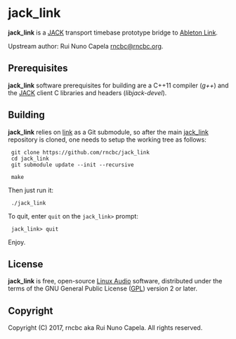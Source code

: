 # jack_link 

  **jack_link** is a [JACK](http://jackaudio.org) transport timebase
  prototype bridge to [Ableton Link](https://www.ableton.com/en/link/).

  Upstream author: Rui Nuno Capela <rncbc@rncbc.org>.


## Prerequisites

   **jack_link** software prerequisites for building are a C++11 compiler
   (_g++_) and the [JACK](http://jackaudio.org) client C libraries and headers
   (_libjack-devel_).


## Building

   **jack_link** relies on [link](https://github.com/Ableton/link) as a Git 
   submodule, so after the main [jack_link](https://github.com/rncbc/jack_link)
   repository is cloned, one needs to setup the working tree as follows:

     git clone https://github.com/rncbc/jack_link
     cd jack_link
     git submodule update --init --recursive

     make

   Then just run it:

     ./jack_link

   To quit, enter `quit` on the `jack_link>` prompt:

     jack_link> quit

   Enjoy.


## License

   **jack_link** is free, open-source [Linux Audio](http://linuxaudio.org)
   software, distributed under the terms of the GNU General Public License
   ([GPL](http://www.gnu.org/copyleft/gpl.html)) version 2 or later.


## Copyright

   Copyright (C) 2017, rncbc aka Rui Nuno Capela. All rights reserved.
